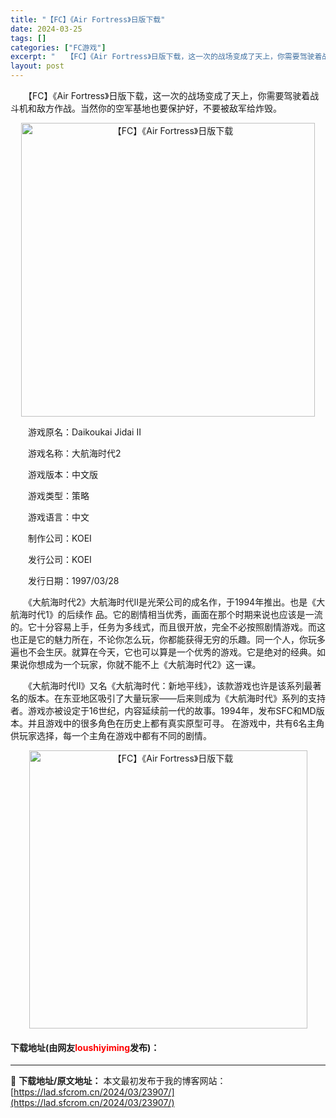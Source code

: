 ```yaml
---
title: "【FC】《Air Fortress》日版下载"
date: 2024-03-25
tags: []
categories: ["FC游戏"]
excerpt: "　　【FC】《Air Fortress》日版下载，这一次的战场变成了天上，你需要驾驶着战斗机和敌方作战。当然你的空军基地也要保护好，不要被敌军给炸毁。 　　游戏原名：Daikoukai Jidai II 　　游戏名称：大航海时代2 　　游戏版本：中文版 　　游戏类型：策略 　　游戏语言：中文 　　制&hellip;"
layout: post
---
```


 <p>　　【FC】《Air Fortress》日版下载，这一次的战场变成了天上，你需要驾驶着战斗机和敌方作战。当然你的空军基地也要保护好，不要被敌军给炸毁。</p> <p align="center"><img align="" border="0" src="https://lad.sfcrom.cn/wp-content/uploads/2024/03/20240325_66018ad1b782f.png" width="470" alt="【FC】《Air Fortress》日版下载" /></p> <p>　　游戏原名：Daikoukai Jidai II</p> <p>　　游戏名称：大航海时代2</p> <p>　　游戏版本：中文版</p> <p>　　游戏类型：策略</p> <p>　　游戏语言：中文</p> <p>　　制作公司：KOEI</p> <p>　　发行公司：KOEI</p> <p>　　发行日期：1997/03/28</p> <p>　　《大航海时代2》大航海时代II是光荣公司的成名作，于1994年推出。也是《大航海时代1》的后续作 品。它的剧情相当优秀，画面在那个时期来说也应该是一流的。它十分容易上手，任务为多线式，而且很开放，完全不必按照剧情游戏。而这也正是它的魅力所在，不论你怎么玩，你都能获得无穷的乐趣。同一个人，你玩多遍也不会生厌。就算在今天，它也可以算是一个优秀的游戏。它是绝对的经典。如果说你想成为一个玩家，你就不能不上《大航海时代2》这一课。</p> <p>　　《大航海时代II》又名《大航海时代：新地平线》，该款游戏也许是该系列最著名的版本。在东亚地区吸引了大量玩家&mdash;&mdash;后来则成为《大航海时代》系列的支持者。游戏亦被设定于16世纪，内容延续前一代的故事。1994年，发布SFC和MD版本。并且游戏中的很多角色在历史上都有真实原型可寻。 在游戏中，共有6名主角供玩家选择，每一个主角在游戏中都有不同的剧情。</p> <p align="center"><img align="" border="0" src="https://lad.sfcrom.cn/wp-content/uploads/2024/03/20240325_66018ad24eef9.png" width="445" alt="【FC】《Air Fortress》日版下载" /></p> <p><h4>下载地址(由网友<font color="red">loushiyiming</font>发布)：</h4></p> 

---
📖 **下载地址/原文地址：** 本文最初发布于我的博客网站：[https://lad.sfcrom.cn/2024/03/23907/](https://lad.sfcrom.cn/2024/03/23907/)
